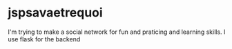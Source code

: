 # jspsavaetrequoi
I'm trying to make a social network for fun and praticing and learning skills.
I use flask for the backend

